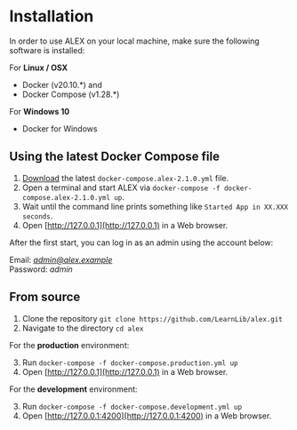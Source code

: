 # Installation

In order to use ALEX on your local machine, make sure the following software is installed:

For **Linux / OSX**
- Docker (v20.10.\*) and 
- Docker Compose (v1.28.*) 

For **Windows 10**
- Docker for Windows

## Using the latest Docker Compose file

1. [Download][download] the latest `docker-compose.alex-2.1.0.yml` file.
2. Open a terminal and start ALEX via `docker-compose -f docker-compose.alex-2.1.0.yml up`.
3. Wait until the command line prints something like `Started App in XX.XXX seconds`.
4. Open [http://127.0.0.1](http://127.0.0.1) in a Web browser.

After the first start, you can log in as an admin using the account below:

Email: *admin@alex.example* <br>
Password: *admin*


## From source

1. Clone the repository `git clone https://github.com/LearnLib/alex.git`
2. Navigate to the directory `cd alex`

For the **production** environment:

3. Run `docker-compose -f docker-compose.production.yml up`
4. Open [http://127.0.0.1](http://127.0.0.1) in a Web browser.

For the **development** environment:

3. Run `docker-compose -f docker-compose.development.yml up`
4. Open [http://127.0.0.1:4200](http://127.0.0.1:4200) in a Web browser.

[download]: https://github.com/LearnLib/alex/releases